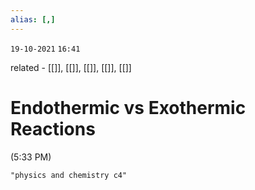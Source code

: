 ```yaml
---
alias: [,]
---
```

`19-10-2021`
`16:41`

related - [[]], [[]], [[]], [[]], [[]]

# Endothermic vs Exothermic Reactions
(5:33 PM)

```query
"physics and chemistry c4"
```


